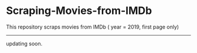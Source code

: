 # Scraping-Movies-from-IMDb
This repository scraps movies from IMDb ( year = 2019, first page only)

---

updating soon.
